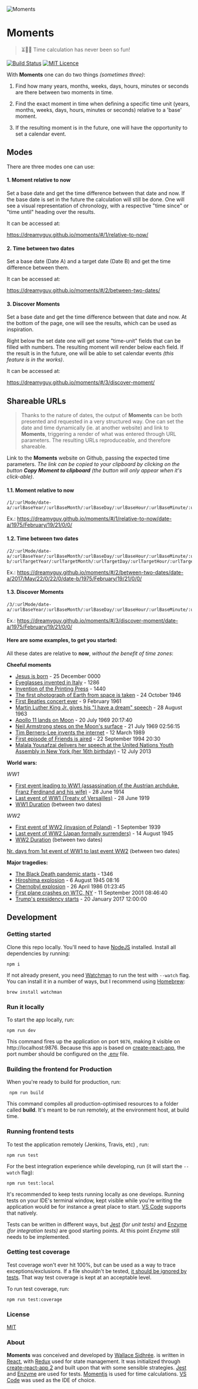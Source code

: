 ![Moments](https://raw.githubusercontent.com/dreamyguy/moments/master/docs/moments-logo-github-full-width.png "Time calculation has never been so fun!")

# Moments

> ⏳🔮✨ Time calculation has never been so fun!

[![Build Status](https://travis-ci.org/dreamyguy/moments.svg?branch=master)](https://travis-ci.org/dreamyguy/moments) [![MIT Licence](https://img.shields.io/badge/license-MIT-blue.svg)](https://github.com/dreamyguy/moments/blob/master/LICENSE)

With **Moments** one can do two things _(sometimes three)_:

1. Find how many years, months, weeks, days, hours, minutes or seconds are there between two moments in time.

2. Find the exact moment in time when defining a specific time unit (years, months, weeks, days, hours, minutes or seconds) relative to a 'base' moment.

3. If the resulting moment is in the future, one will have the opportunity to set a calendar event.

## Modes

There are three modes one can use:

#### 1. Moment relative to now

Set a base date and get the time difference between that date and now. If the base date is set in the future the calculation will still be done. One will see a visual representation of chronology, with a respective "time since" or "time until" heading over the results.

It can be accessed at:

https://dreamyguy.github.io/moments/#/1/relative-to-now/

#### 2. Time between two dates

Set a base date (Date A) and a target date (Date B) and get the time difference between them.

It can be accessed at:

https://dreamyguy.github.io/moments/#/2/between-two-dates/

#### 3. Discover Moments

Set a base date and get the time difference between that date and now. At the bottom of the page, one will see the results, which can be used as inspiration.

Right below the set date one will get some "time-unit" fields that can be filled with numbers. The resulting moment will render below each field. If the result is in the future, one will be able to set calendar events _(this feature is in the works)_.

It can be accessed at:

https://dreamyguy.github.io/moments/#/3/discover-moment/

## Shareable URLs

> Thanks to the nature of dates, the output of **Moments** can be both presented and requested in a very structured way. One can set the date and time dynamically (ie. at another website) and link to **Moments**, triggering a render of what was entered through URL parameters. The resulting URLs reproduceable, and therefore shareable.

Link to the **Moments** website on Github, passing the expected time parameters. _The link can be copied to your clipboard by clicking on the button **Copy Moment to clipboard** (the button will only appear when it's click-able)_.

#### 1.1. Moment relative to now

```
/1/:urlMode/date-a/:urlBaseYear/:urlBaseMonth/:urlBaseDay/:urlBaseHour/:urlBaseMinute/:urlBaseSecond/
```

Ex.: https://dreamyguy.github.io/moments/#/1/relative-to-now/date-a/1975/February/19/21/0/0/

#### 1.2. Time between two dates

```
/2/:urlMode/date-a/:urlBaseYear/:urlBaseMonth/:urlBaseDay/:urlBaseHour/:urlBaseMinute/:urlBaseSecond/date-b/:urlTargetYear/:urlTargetMonth/:urlTargetDay/:urlTargetHour/:urlTargetMinute/:urlTargetSecond
```

Ex.: https://dreamyguy.github.io/moments/#/2/between-two-dates/date-a/2017/May/22/0/22/0/date-b/1975/February/19/21/0/0/

#### 1.3. Discover Moments

```
/3/:urlMode/date-a/:urlBaseYear/:urlBaseMonth/:urlBaseDay/:urlBaseHour/:urlBaseMinute/:urlBaseSecond/
```

Ex.: https://dreamyguy.github.io/moments/#/3/discover-moment/date-a/1975/February/19/21/0/0/

#### Here are some examples, to get you started:

All these dates are relative to **now**, _without the benefit of time zones_:

**Cheeful moments**

- [Jesus is born](https://dreamyguy.github.io/moments/#/1/relative-to-now/date-a/0/December/25/21/33/37/) - 25 December 0000
- [Eyeglasses invented in Italy](https://dreamyguy.github.io/moments/#/1/relative-to-now/date-a/1286/June/13/21/36/39/) - 1286
- [Invention of the Printing Press](https://dreamyguy.github.io/moments/#/1/relative-to-now/date-a/1440/June/13/21/36/52/) - 1440
- [The first photograph of Earth from space is taken](https://dreamyguy.github.io/moments/#/1/relative-to-now/date-a/1946/October/24/21/37/17/) - 24 October 1946
- [First Beatles concert ever](https://dreamyguy.github.io/moments/#/1/relative-to-now/date-a/1961/February/9/21/41/01/) - 9 February 1961
- [Martin Luther King Jr. gives his "I have a dream" speech](https://dreamyguy.github.io/moments/#/1/relative-to-now/date-a/1963/August/28/21/41/39/) - 28 August 1963
- [Apollo 11 lands on Moon](http://localhost:9876/#/1/relative-to-now/date-a/1969/July/20/20/17/40/) - 20 July 1969 20:17:40
- [Neil Armstrong steps on the Moon's surface](http://localhost:9876/#/1/relative-to-now/date-a/1969/July/21/2/56/15/) - 21 July 1969 02:56:15
- [Tim Berners-Lee invents the internet](https://dreamyguy.github.io/moments/#/1/relative-to-now/date-a/1989/March/12/21/42/02/) - 12 March 1989
- [First episode of Friends is aired](https://dreamyguy.github.io/moments/#/1/relative-to-now/date-a/1994/September/22/20/30/40/) - 22 September 1994 20:30
- [Malala Yousafzai delivers her speech at the United Nations Youth Assembly in New York (her 16th birthday)](https://dreamyguy.github.io/moments/#/1/relative-to-now/date-a/2013/July/12/21/43/02/) - 12 July 2013

**World wars:**

_WW1_

- [First event leading to WW1 (assassination of the Austrian archduke, Franz Ferdinand and his wife)](https://dreamyguy.github.io/moments/#/1/relative-to-now/date-a/1914/June/28/21/43/26/) - 28 June 1914
- [Last event of WW1 (Treaty of Versailles)](https://dreamyguy.github.io/moments/#/1/relative-to-now/date-a/1919/June/28/21/43/43/) - 28 June 1919
- [WW1 Duration](https://dreamyguy.github.io/moments/#/2/between-two-dates/date-a/1914/June/28/21/51/25/date-b/1919/June/28/21/51/25/) (between two dates)

_WW2_

- [First event of WW2 (invasion of Poland)](https://dreamyguy.github.io/moments/#/1/relative-to-now/date-a/1939/September/1/21/44/17/) - 1 September 1939
- [Last event of WW2 (Japan formally surrenders)](https://dreamyguy.github.io/moments/#/1/relative-to-now/date-a/1945/August/14/21/44/37/) - 14 August 1945
- [WW2 Duration](https://dreamyguy.github.io/moments/#/2/between-two-dates/date-a/1939/September/1/21/48/35/date-b/1945/August/14/21/48/35/) (between two dates)

[Nr. days from 1st event of WW1 to last event WW2](https://dreamyguy.github.io/moments/#/2/between-two-dates/date-a/1914/June/28/21/50/50/date-b/1945/August/14/21/50/50/) (between two dates)

**Major tragedies:**

- [The Black Death pandemic starts](https://dreamyguy.github.io/moments/#/1/relative-to-now/date-a/1346/June/13/21/52/48/) - 1346
- [Hiroshima explosion](https://dreamyguy.github.io/moments/#/1/relative-to-now/date-a/1945/August/6/8/16/20/) - 6 August 1945 08:16
- [Chernobyl explosion](https://dreamyguy.github.io/moments/#/1/relative-to-now/date-a/1986/April/26/1/23/45/) - 26 April 1986 01:23:45
- [First plane crashes on WTC, NY](https://dreamyguy.github.io/moments/#/1/relative-to-now/date-a/2001/September/11/8/46/40/) - 11 September 2001 08:46:40
- [Trump's presidency starts](https://dreamyguy.github.io/moments/#/1/relative-to-now/date-a/2017/January/20/12/59/37/) - 20 January 2017 12:00:00

## Development

### Getting started

Clone this repo locally. You'll need to have [NodeJS][1] installed. Install all dependencies by running:

    npm i

If not already present, you need [Watchman][8] to run the test with `--watch` flag. You can install it in a number of ways, but I recommend using [Homebrew][11]:

    brew install watchman

### Run it locally

To start the app locally, run:

    npm run dev

This command fires up the application on port `9876`, making it visible on http://localhost:9876. Because this app is based on [create-react-app][3], the port number should be configured on the [.env](https://github.com/wtfoo/moments/blob/master/.env#L1) file.

### Building the frontend for Production

When you're ready to build for production, run:

     npm run build

This command compiles all production-optimised resources to a folder called **build**. It's meant to be run remotely, at the environment host, at build time.

### Running frontend tests

To test the application remotely (Jenkins, Travis, etc) , run:

    npm run test

For the best integration experience while developing, run (it will start the `--watch` flag):

    npm run test:local

It's recommended to keep tests running locally as one develops. Running tests on your IDE's terminal window, kept visible while you're writing the application would be for instance a great place to start. [VS Code][12] supports that natively.

Tests can be written in different ways, but [Jest][4] _(for unit tests)_ and [Enzyme][5] _(for integration tests)_ are good starting points. At this point _Enzyme_ still needs to be implemented.

### Getting test coverage

Test coverage won't ever hit 100%, but can be used as a way to trace exceptions/exclusions. If a file shouldn't be tested, [it should be ignored by tests](https://facebook.github.io/jest/docs/en/configuration.html#testpathignorepatterns-array-string). That way test coverage is kept at an acceptable level.

To run test coverage, run:

    npm run test:coverage

### License

[MIT](LICENSE)

### About

**Moments** was conceived and developed by [Wallace Sidhrée][1]. is written in [React][4], with [Redux][5] used for state management. It was initialized through [create-react-app 2][6] and built upon that with some sensible strategies. [Jest][7] and [Enzyme][9] are used for tests. [Momentjs][10] is used for time calculations. [VS Code][12] was used as the IDE of choice.

  [1]: http://sidhree.com/
  [2]: https://nodejs.org/
  [3]: https://github.com/creationix/nvm
  [4]: https://reactjs.org/
  [5]: https://redux.js.org/
  [6]: https://facebook.github.io/create-react-app/
  [7]: https://facebook.github.io/jest/
  [8]: https://facebook.github.io/watchman/
  [9]: https://airbnb.io/enzyme/
  [10]: https://momentjs.com/
  [11]: https://brew.sh/
  [12]: https://code.visualstudio.com/
